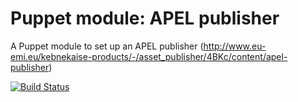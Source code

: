 Puppet module: APEL publisher
========================================

A Puppet module to set up an APEL publisher (http://www.eu-emi.eu/kebnekaise-products/-/asset_publisher/4BKc/content/apel-publisher)

[![Build Status](https://www.travis-ci.org/kreczko/puppet-apelpublisher.png?branch=master)](https://www.travis-ci.org/kreczko/puppet-apelpublisher)
